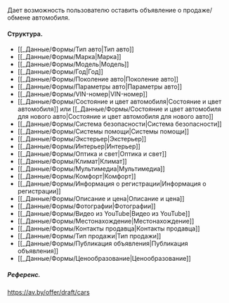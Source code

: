 Дает возможность пользователю оставить объявление о продаже/обмене автомобиля.
#### Структура.
- [[_Данные/Формы/Тип авто|Тип авто]]
- [[_Данные/Формы/Марка|Марка]]
- [[_Данные/Формы/Модель|Модель]]
- [[_Данные/Формы/Год|Год]]
- [[_Данные/Формы/Поколение авто|Поколение авто]]
- [[_Данные/Формы/Параметры авто|Параметры авто]]
- [[_Данные/Формы/VIN-номер|VIN-номер]]
- [[_Данные/Формы/Состояние и цвет автомобиля|Состояние и цвет автомобиля]] или [[_Данные/Формы/Состояние и цвет автомобиля для нового авто|Состояние и цвет автомобиля для нового авто]]
- [[_Данные/Формы/Система безопасности|Система безопасности]]
- [[_Данные/Формы/Системы помощи|Системы помощи]]
- [[_Данные/Формы/Экстерьер|Экстерьер]]
- [[_Данные/Формы/Интерьер|Интерьер]]
- [[_Данные/Формы/Оптика и свет|Оптика и свет]]
- [[_Данные/Формы/Климат|Климат]]
- [[_Данные/Формы/Мультимедиа|Мультимедиа]]
- [[_Данные/Формы/Комфорт|Комфорт]]
- [[_Данные/Формы/Информация о регистрации|Информация о регистрации]]
- [[_Данные/Формы/Описание и цена|Описание и цена]]
- [[_Данные/Формы/Фотографии|Фотографии]]
- [[_Данные/Формы/Видео из YouTube|Видео из YouTube]]
- [[_Данные/Формы/Местонахождение|Местонахождение]]
- [[_Данные/Формы/Контакты продавца|Контакты продавца]]
- [[_Данные/Формы/Тип продажи|Тип продажи]]
- [[_Данные/Формы/Публикация объявления|Публикация объявления]]
- [[_Данные/Формы/Ценообразование|Ценообразование]]

##### Референс.
https://av.by/offer/draft/cars